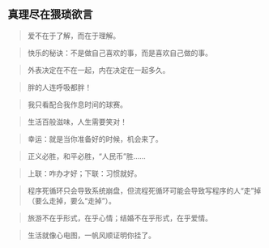 ## 真理尽在猥琐欲言

> 爱不在于了解，而在于理解。

> 快乐的秘诀：不是做自己喜欢的事，而是喜欢自己做的事。

> 外表决定在不在一起，内在决定在一起多久。

> 胖的人连呼吸都胖！

> 我只看配合我作息时间的球赛。

> 生活百般滋味，人生需要笑对！

> 幸运：就是当你准备好的时候，机会来了。

> 正义必胜，和平必胜，“人民币”胜……

> 上联：咋办才好；下联：习惯就好。

> 程序死循环只会导致系统崩盘，但流程死循环可能会导致写程序的人“走”掉（要么走掉，要么“走掉”）。

> 旅游不在乎形式，在乎心情；结婚不在乎形式，在乎爱情。

> 生活就像心电图，一帆风顺证明你挂了。
